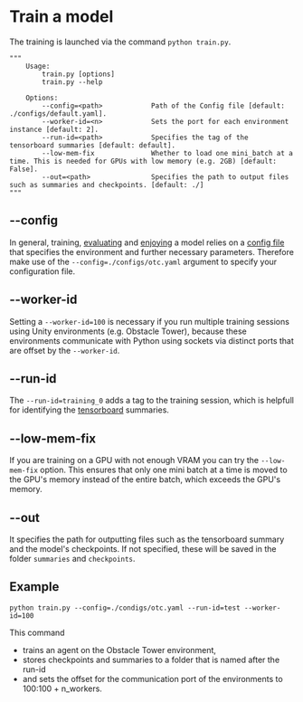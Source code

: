 # Train a model

The training is launched via the command `python train.py`.

```
"""
    Usage:
        train.py [options]
        train.py --help

    Options:
        --config=<path>            Path of the Config file [default: ./configs/default.yaml].
        --worker-id=<n>            Sets the port for each environment instance [default: 2].
        --run-id=<path>            Specifies the tag of the tensorboard summaries [default: default].
        --low-mem-fix              Whether to load one mini_batch at a time. This is needed for GPUs with low memory (e.g. 2GB) [default: False].
        --out=<path>               Specifies the path to output files such as summaries and checkpoints. [default: ./]
"""
```

## --config
In general, training, [evaluating](evaluation.md) and [enjoying](enjoy.md) a model relies on a [config file](configuration.md) that specifies the environment and further necessary parameters.
Therefore make use of the `--config=./configs/otc.yaml` argument to specify your configuration file.

## --worker-id
Setting a `--worker-id=100` is necessary if you run multiple training sessions using Unity environments (e.g. Obstacle Tower), because these environments communicate with Python using sockets via distinct ports that are offset by the `--worker-id`.

## --run-id
The `--run-id=training_0` adds a tag to the training session, which is helpfull for identifying the [tensorboard](tensorboard.md) summaries.

## --low-mem-fix
If you are training on a GPU with not enough VRAM you can try the `--low-mem-fix` option. This ensures that only one mini batch at a time is moved to the GPU's memory instead of the entire batch, which exceeds the GPU's memory.

## --out
It specifies the path for outputting files such as the tensorboard summary and the model's checkpoints.
If not specified, these will be saved in the folder `summaries` and `checkpoints`.

## Example

```
python train.py --config=./condigs/otc.yaml --run-id=test --worker-id=100
```

This command
- trains an agent on the Obstacle Tower environment,
- stores checkpoints and summaries to a folder that is named after the run-id
- and sets the offset for the communication port of the environments to 100:100 + n_workers.
